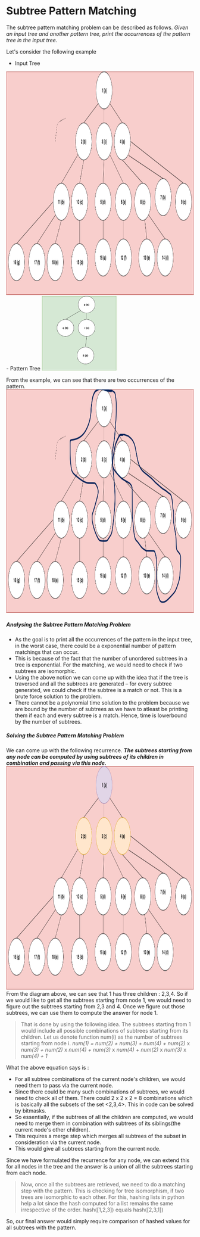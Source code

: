 # Subtree Pattern Matching
The subtree pattern matching problem can be described as follows. 
*Given an input tree and another pattern tree, print the occurrences of the pattern tree in the input tree.* 

Let's consider the following example
- Input Tree 
<img src="1.png" width="600" height="600" />
- Pattern Tree
<img src="4.png" width="200" height="200" />

From the example, we can see that there are two occurrences of the pattern.
<img src="2.png" width="600" height="600" />
##### Analysing the Subtree Pattern Matching Problem

- As the goal is to print all the occurrences of the pattern in the input tree, in the worst case, there could be a exponential number of pattern matchings that can occur.
- This is because of the fact that the number of unordered subtrees in a tree is exponential. For the matching, we would need to check if two subtrees are isomorphic.
- Using the above notion we can come up with the idea that if the tree is traversed and all the subtrees are generated – for every subtree generated, we could check if the subtree is a match or not. This is a brute force solution to the problem. 
- There cannot be a polynomial time solution to the problem because we are bound by the number of subtrees as we have to atleast be printing them if each and every subtree is a match. Hence, time is lowerbound by the number of subtrees.

##### Solving the Subtree Pattern Matching Problem

We can come up with the following recurrence. 
***The subtrees starting from any node can be computed by using subtrees of its children in combination and passing via this node.***
<img src="3.png" width="600" height="600" />
From the diagram above, we can see that 1 has three children : 2,3,4. So if we would like to get all the subtrees starting from node 1, we would need to figure out the subtrees starting from 2,3 and 4. Once we figure out those subtrees, we can use them to compute the answer for node 1.

>That is done by using the following idea. 
The subtrees starting from 1 would include all possible combinations of subtrees starting from its children. Let us denote function num(i) as the number of subtrees starting from node i.
*num(1) = num(2) + num(3) + num(4) + num(2)* x *num(3) + num(2)* x *num(4) + num(3)* x  *num(4) + num(2)* x *num(3)* x *num(4) + 1*

What the above equation says is : 
- For all subtree combinations of the current node's children, we would need them to pass via the current node. 
- Since there could be many such combinations of subtrees, we would need to check all of them. There could 2 x 2 x 2 = 8 combinations which is basically all the subsets of the set <2,3,4>. This in code can be solved by bitmasks. 
- So essentially, if the subtrees of all the children are computed, we would need to merge them in combination with subtrees of its siblings(the current node's other children). 
- This requires a merge step which merges all subtrees of the subset in consideration via the current node. 
- This would give all subtrees starting from the current node.

Since we have formulated the recurrence for any node, we can extend this for all nodes in the tree and the answer is a union of all the subtrees starting from each node.

>Now, once all the subtrees are retrieved, we need to do a matching step with the pattern. This is checking for tree isomorphism, if two trees are isomorphic to each other. For this, hashing lists in python help a lot since the hash computed for a list remains the same irrespective of the order. hash([1,2,3]) equals hash([2,3,1])

So, our final answer would simply require comparison of hashed values for all subtrees with the pattern.
